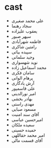 # cast

- علی محمد صغیری
- سجاد رهنما
- یعقوب علیزاده
- سپهر صبور
- فاطمه شهرآبادی
- رامتین شاکری
- سپیده بیاتی
- وجید سلمانی
- نوید شهسواری
- محمد اسماعیل زاده
- سامان فکری
- پرهام الوانی
- آرش یادگاری
- علی قاسمپور
- امیر نورالدینی
- بهادر بخشی
- مهدی راستی
- مسعود صبایی
- آقای سند امنیت
- امیرحسین عباسی
- سعیده ملکان
- حمیده حسینی
- امیر محمد حقاللهی
- آقای قسمت مالی
